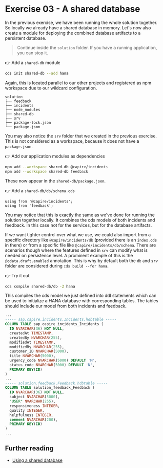 # Exercise 03 - A shared database

In the previous exercise, we have been running the whole solution together. So locally we already have a shared database in memory.
Let's now also create a module for deploying the combined database artifacts to a persistent database.

> Continue inside the `solution` folder. If you have a running application, you can stop it.

👉 Add a `shared-db` module

```sh
cds init shared-db --add hana
```

Again, this is located parallel to our other projects and registered as npm workspace due to our wildcard configuration.

```
solution
├── feedback
├── incidents
├── node_modules
├── shared-db
├── srv
├── package-lock.json
└── package.json
```

You may also notice the `srv` folder that we created in the previous exercise. This is not considered as a workspace, because it does not have a `package.json`.

👉 Add our application modules as dependencies
```sh
npm add --workspace shared-db @capire/incidents
npm add --workspace shared-db feedback
```

These now appear in the `shared-db/package.json`.

👉 Add a `shared-db/db/schema.cds`

```cds
using from '@capire/incidents';
using from 'feedback';
```

You may notice that this is exactly the same as we've done for running the solution together locally.
It combines the cds models of both incidents and feedback. In this case not for the services, but for the database artifacts.

If we want tighter control over what we use, we could also import from a specific directory like `@capire/incidents/db` (provided there is an `index.cds` in there) or from a specific file like `@capire/incidents/db/schema`.
There are scenarios though where the features defined in `srv` can modify what is needed on persistence level. A prominent example of this is the `@odata.draft.enabled` annotation. This is why by default both the `db` and `srv` folder are considered during `cds build --for hana`.

👉 Try it out
```sh
cds compile shared-db/db -2 hana
```

This compiles the cds model we just defined into ddl statements which can be used to initialize a HANA database with corresponding tables.
The tables should include our model from both incidents and feedback.

```sql
...
----- sap.capire.incidents.Incidents.hdbtable -----
COLUMN TABLE sap_capire_incidents_Incidents (
  ID NVARCHAR(36) NOT NULL,
  createdAt TIMESTAMP,
  createdBy NVARCHAR(255),
  modifiedAt TIMESTAMP,
  modifiedBy NVARCHAR(255),
  customer_ID NVARCHAR(5000),
  title NVARCHAR(5000),
  urgency_code NVARCHAR(5000) DEFAULT 'M',
  status_code NVARCHAR(5000) DEFAULT 'N',
  PRIMARY KEY(ID)
)
...
----- solution.feedback.Feedback.hdbtable -----
COLUMN TABLE solution_feedback_Feedback (
  ID NVARCHAR(36) NOT NULL,
  subject NVARCHAR(5000),
  "USER" NVARCHAR(255),
  responsiveness INTEGER,
  quality INTEGER,
  helpfulness INTEGER,
  comment NVARCHAR(200),
  PRIMARY KEY(ID)
)
...
```




## Further reading

- [Using a shared database](https://cap.cloud.sap/docs/guides/deployment/microservices#using-a-shared-database)
